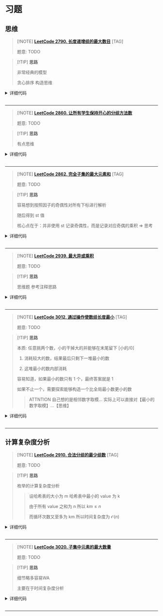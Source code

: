 # 习题

## 思维

> [!NOTE] **[LeetCode 2790. 长度递增组的最大数目](https://leetcode.cn/problems/maximum-number-of-groups-with-increasing-length/)** [TAG]
> 
> 题意: TODO

> [!TIP] **思路**
> 
> 非常经典的模型
> 
> 贪心排序 构造思维

<details>
<summary>详细代码</summary>
<!-- tabs:start -->

##### **C++**

```cpp
class Solution {
public:
    // 考虑 按照数量降序
    // 第i次需要把前i大的各自-1 减完之后有可能发生顺序变化
    // 显然不能用堆枚举 复杂度无法接受
    using LL = long long;

    vector<int> uls;

    int maxIncreasingGroups(vector<int>& usageLimits) {
        this->uls = usageLimits;
        sort(uls.begin(), uls.end());
        
        LL rest = 0, res = 0;
        for (auto x : uls) {
            // 直接加  因为不管是“构造不了”还是“构造完有余”都可以给后面用
            // ATTENTION 思维与证明 为什么这样一定可以构造
            // 以柱状图的形式思考
            // 每次新加一个数构造相当于基于原本的再追加一列【一定能够通过置换使得其可用】
            rest += x;
            if (rest >= res + 1) {
                rest -= res + 1;
                res ++ ;
            }
        }
        return res;
    }
};
```

##### **Python**

```python

```

<!-- tabs:end -->
</details>

<br>

* * *

> [!NOTE] **[LeetCode 2860. 让所有学生保持开心的分组方法数](https://leetcode.cn/problems/happy-students/)**
> 
> 题意: TODO

> [!TIP] **思路**
> 
> 有点思维

<details>
<summary>详细代码</summary>
<!-- tabs:start -->

##### **C++**

```cpp
class Solution {
public:
    const static int N = 1e5 + 10;
    
    int countWays(vector<int>& nums) {
        int n = nums.size();
        sort(nums.begin(), nums.end());
        
        int res = 0;
        // 枚举不被选择的左边界
        for (int i = 0, max_choosed = -1; i < n; ++ i ) {
            int choosed = i;
            if (choosed < nums[i] && choosed > max_choosed)
                res ++ ;
            max_choosed = nums[i];
        }
        // 如果全部选中
        if (n > nums.back())
            res ++ ;
        
        return res;
    }
};
```

##### **Python**

```python

```

<!-- tabs:end -->
</details>

<br>

* * *

> [!NOTE] **[LeetCode 2862. 完全子集的最大元素和](https://leetcode.cn/problems/maximum-element-sum-of-a-complete-subset-of-indices/)** [TAG]
> 
> 题意: TODO

> [!TIP] **思路**
> 
> 容易想到按照因子的奇偶性对所有下标进行解析
> 
> 随后得到 st 值
> 
> 核心点在于：并非使用 st 记录奇偶性，而是记录对应奇偶的乘积 => 思考

<details>
<summary>详细代码</summary>
<!-- tabs:start -->

##### **C++**

```cpp
using LL = long long;

class Solution {
public:
    // 注意: 所谓的 '完全平方数' 是指下标，而非下标对应的值
    //  => 不会有重复值，则只能使用 1-1e4 范围内的元素，且集合需要保证质数的幂次总和为偶数
    //          后者必然符合: 质数大小不超过 25 个
    //
    // 还有个重要条件: 每对元素都需要能够两两完全平方 => 则一组内 所有元素的 st 必须完全一样
    // 
    // 【思考】ATTENTION: 不能比较二进制的 st，而应当计算乘积
    
    vector<int> ps = {2, 3, 5, 7, 11, 13, 17, 19, 23, 29, 31, 37, 41, 43, 47, 53, 59, 61, 67, 71, 73, 79, 83, 89, 97};
    int cnt = 25;
    
    long long maximumSum(vector<int>& nums) {
        int n = nums.size();
        
        LL res = 0;
        unordered_map<int, LL> h;
        for (int i = 1; i <= n; ++ i ) {
            // int st = 0, x = i;
            int st = 1, x = i;
            for (int j = 0; j < 25; ++ j ) {
                int c = 0, p = ps[j];
                while (x % p == 0)
                    x /= p, c ^= 1;
                if (c)
                    // st ^= 1 << j;
                    st *= p;
            }
            if (x > 1) {
                // 错误思维:
                // 1. 只能自己成为一组的元素
                // res = max(res, (LL)nums[i - 1]);    // ATTENTION: WA1, 需要单独考虑一下
                // continue;
                st *= x;
            }
            // 2. 可选的，能够与其他元素组合的元素
            h[st] += nums[i - 1];
        }

        for (auto & [x, y] : h)
            res = max(res, y);
        
        return res;
    }
};
```

##### **Python**

```python

```

<!-- tabs:end -->
</details>

<br>

* * *

> [!NOTE] **[LeetCode 2939. 最大异或乘积](https://leetcode.cn/problems/maximum-xor-product/)**
> 
> 题意: TODO

> [!TIP] **思路**
> 
> 思维题 参考注释思路

<details>
<summary>详细代码</summary>
<!-- tabs:start -->

##### **C++**

```cpp
class Solution {
public:
    using LL = long long;
    const static int N = 52, MOD = 1e9 + 7;
    
    // 思考 n 限制了可以自由 0/1 的总位数 => 因为 a/b 位数可能大于 n
    //   如何使得结果最大? 显然需要让 a^x, b^x 各自最大
    // 考虑: 如果 a/b 的某个位都是 0/0 则有必要使得x取 1 让 a/b + 1<<y
    //      如果 a/b 的某个位分别是 1/0, 0/1 则只能有两种选择 => 二者分别 +/- 1<<y
    // 最坏情况下 50个位都需要 +/- 
    // ======> 贪心: 第一个位给其中一个数，剩下的位都给另一个数即可 => 需要求出 x
    
    int maximumXorProduct(long long a, long long b, int n) {
        vector<int> t;
        // ATTENTION 可以等于
        for (int i = 0; i < n; ++ i ) {
            int x = (a >> i) & 1, y = (b >> i) & 1;
            if (x == 0 && y == 0) {
                a += 1ll << i, b += 1ll << i;
            } else if (x == 1 && y == 1) {
                // do nothing
                continue;
            } else {
                t.push_back(i);     // ATTENTION 简化，不需要关心是谁转移到谁
                // ATTENTION 但是需要把 a, b 在此位消 0
                if (x)
                    a -= 1ll << i;  // ATTENTION use 1ll
                else
                    b -= 1ll << i;
            }
        }
        
        // 【核心在于分配策略】
        if (a == b) {
            // 对于所有不同的位 需要把最高位给 a 其余都给 b
            for (int i = t.size() - 1; i >= 0; -- i ) {
                if (i == t.size() - 1)
                    a += 1ll << t[i];
                else
                    b += 1ll << t[i];
            }
        } else {
            // 全给 a 或全给 b
            LL tot = 0;
            for (auto x : t)
                tot += 1ll << x;
            if (a < b)
                a += tot;
            else
                b += tot;
        }
        a %= MOD, b %= MOD; // ATTENTION
        // cout << " a = " << a << " b = " << b << endl;
        return a * b % MOD;
    }
};
```

##### **Python**

```python

```

<!-- tabs:end -->
</details>

<br>

* * *

> [!NOTE] **[LeetCode 3012. 通过操作使数组长度最小](https://leetcode.cn/problems/minimize-length-of-array-using-operations/)** [TAG]
> 
> 题意: TODO

> [!TIP] **思路**
> 
> 本质: 任意挑两个数，小的干掉大的并能够在末尾留下 [小的/0]
> 
>   1. 消耗较大的数，结果最后只剩下一堆最小的数
> 
>   2. 这堆最小的数内部消耗
> 
> 容易知道，如果最小的数只有 1 个，最终答案就是 1
> 
> 如果不止一个，需要探索能够构造一个比全局最小数更小的数
> 
> > ATTNTION 自己想的是相邻数字取模... 实际上可以直接对【最小的数字取模】...【思维】

<details>
<summary>详细代码</summary>
<!-- tabs:start -->

##### **C++**

```cpp
class Solution {
public:
    using PII = pair<int, int>;
    
    bool check(vector<PII> & t, int v) {
        for (int i = 0; i < t.size(); ++ i ) {
            // WRONG
            // int mod = t[i].first % t[i - 1].first;
            
            int mod = t[i].first % v;
            if (mod /*non-zero*/ && mod < v)
                return true;
        }
        return false;
    }
    
    int minimumArrayLength(vector<int>& nums) {
        unordered_map<int, int> h;
        for (auto x : nums)
            h[x] ++ ;
        
        vector<PII> t;
        for (auto [k, v] : h)
            t.push_back({k, v});
        sort(t.begin(), t.end());

        auto x = t[0].second;
        if (x == 1)
            return 1;
        else if (check(t, t[0].first))
            return 1;
        
        return (x + 1) / 2;
    }
};
```

##### **Python**

```python

```

<!-- tabs:end -->
</details>

<br>

* * *

## 计算复杂度分析

> [!NOTE] **[LeetCode 2910. 合法分组的最少组数](https://leetcode.cn/problems/minimum-number-of-groups-to-create-a-valid-assignment/)** [TAG]
> 
> 题意: TODO

> [!TIP] **思路**
> 
> 枚举的计算复杂度分析
> 
> > 设哈希表的大小为 m 哈希表中最小的 value 为 k
> > 
> > 由于所有 value 之和为 n 所以 $km \le n$
> > 
> > 而循环次数又至多为 km 所以时间复杂度为 $\mathcal{O}(n)$

<details>
<summary>详细代码</summary>
<!-- tabs:start -->

##### **C++**

```cpp
class Solution {
public:
    vector<int> xs;

    // 按照某个 sz 分组能否得到可行解
    // ATTENTION sz 是下界，可以出现个数为 sz+1 的情况
    bool check(int sz) {
        for (auto x : xs)
            if (x % sz > x / sz)    // ATTENTION 判断规则 (可以等 相当于数量为sz+1)
                return false;
        return true;
    }

    int minGroupsForValidAssignment(vector<int>& nums) {
        // 不关心值具体是啥 只关心出现次数
        unordered_map<int, int> h;
        for (auto x : nums)
            h[x] ++ ;
        
        int minv = 1e9;
        xs.clear();
        for (auto [k, v] : h)
            xs.push_back(v), minv = min(minv, v);
        
        // 已知多个 "次数" 如何分配能够得到可行组
        // 考虑枚举某个分组状况下(大小) 是否能构造出合理方案
        int p;
        for (p = minv; p >= 2; -- p )
            if (check(p))
                break;
        
        int res = 0;
        for (auto x : xs)
            res += (x + p) / (p + 1);   // ATTENTION 向上取整
        return res;
    }
};
```

##### **Python**

```python

```

<!-- tabs:end -->
</details>

<br>

* * *

> [!NOTE] **[LeetCode 3020. 子集中元素的最大数量](https://leetcode.cn/problems/find-the-maximum-number-of-elements-in-subset/)**
> 
> 题意: TODO

> [!TIP] **思路**
> 
> 细节略多容易WA
> 
> 主要在于时间复杂度分析

<details>
<summary>详细代码</summary>
<!-- tabs:start -->

##### **C++**

```cpp
class Solution {
public:
    // 如果是 2 的幂次，最多指数到 32
    // 则 按照每一个底数去做幂次统计... 然后枚举即可
    using LL = long long;
    
    int maximumLength(vector<int>& nums) {
        unordered_map<LL, int> h;
        for (auto x : nums)
            h[x] ++ ;
        
        int res = 0;
        sort(nums.begin(), nums.end());
        for (auto v : nums) {
            if (v == 1) {
                res = max(res, (h[1] % 2 ? h[1] : h[1] - 1));   // ATTENTION: k=0
                continue;
            }
            
            int t = 0;
            LL x = v;
            while (h.count(x) && h[x] > 1)
                t += 2, x *= x;
            t += (h.count(x) ? 1 : -1);
            res = max(res, t);
        }
        return res;
    }
};
```

##### **Python**

```python

```

<!-- tabs:end -->
</details>

<br>

* * *